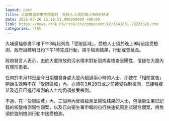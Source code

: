 ```yaml
---
layout: post
title: 大埔廣福邨廣平樓圍封　受檢人士須於晚上9時前檢測
date: 2022-03-26 15:10:51.000000000 +08:00
link: https://news.rthk.hk/rthk/ch/component/k2/1641051-20220326.htm
categories: rthk
---
```


大埔廣福邨廣平樓下午3時起列為「受限區域」，受檢人士須於晚上9時前接受檢測，政府目標明日約下午1時完成行動，視乎檢測結果，行動或會延長。

政府發言人表示，由於大廈排放的污水樣本對新冠病毒檢查呈陽性，懷疑在大廈內有隱形患者。

任何於本月13日至今日期間曾身處大廈內超過兩小時的人士，即使在「相關宣告」開始生效時不在「受限區域」內，亦須在3月28日或之前接受強制檢測，已接種疫苗及近日已進行檢測的人士均仍須接受檢測。

不過，在「受限區域」內，三個月內曾經檢測呈陽性結果的人士，包括衞生署已記錄的核酸檢測陽性個案，以及已向衞生署申報的自行快速抗原測試陽性個案，將無須於強制檢測行動中接受檢測。
